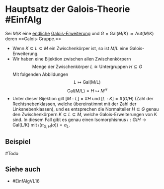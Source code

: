 # Hauptsatz der Galois-Theorie #EinfAlg 
Sei $M/K$ eine [endliche](Einf.%20Alg/Definition/Endliche%20K%C3%B6rpererweiterung.md) [Galois-Erweiterung](Einf.%20Alg/Definition/Galois-Erweiterung.md) und $G=\text{Gal}(M/K):=\text{Aut}(M/K)$ deren ==Galois-Gruppe.==
- Wenn $K\subseteq L \subseteq M$ ein Zwischenkörper ist, so ist $M/L$ eine  Galois-Erweiterung.
- Wir haben eine Bijektion zwischen allen Zwischenkörpern
$$\text{Menge der Zwischenkörper }L\cong\text{Untergruppen } H\subseteq G$$
Mit folgenden Abbildungen
$$L\mapsto \text{Gal(M/L)}$$
$$\text{Gal(M/L)}=H\mapsto M^H$$
- Unter dieser Bijektion gilt $[M:L]=\#H$ und $[L:K]=\#(G/H)$ (Zahl der Rechtsnebenklassen, welche übereinstimmt mit der Zahl der Linksnebenklassen), und es entsprechen die Normalteiler $H\subseteq G$ genau den Zwischenkörpern $K\subseteq L \subseteq M$, welche Galois-Erweiterungen von K sind. In diesem Fall gibt es genau einen Isomorphismus $\iota:G/H\to\text{Gal(L/K)}$ mit $\iota(\pi_{G,H}(\sigma))=\sigma_L$.
## Beispiel
#Todo
## Siehe auch
- #EinfAlgVL16 